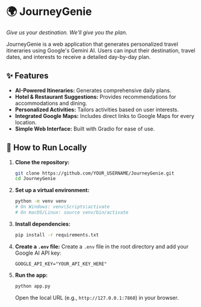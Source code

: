 # 🌍 JourneyGenie

*Give us your destination. We'll give you the plan.*

JourneyGenie is a web application that generates personalized travel itineraries using Google's Gemini AI. Users can input their destination, travel dates, and interests to receive a detailed day-by-day plan.

## ✨ Features

- **AI-Powered Itineraries:** Generates comprehensive daily plans.
- **Hotel & Restaurant Suggestions:** Provides recommendations for accommodations and dining.
- **Personalized Activities:** Tailors activities based on user interests.
- **Integrated Google Maps:** Includes direct links to Google Maps for every location.
- **Simple Web Interface:** Built with Gradio for ease of use.

## 🚀 How to Run Locally

1.  **Clone the repository:**
    ```bash
    git clone https://github.com/YOUR_USERNAME/JourneyGenie.git
    cd JourneyGenie
    ```

2.  **Set up a virtual environment:**
    ```bash
    python -m venv venv
    # On Windows: venv\Scripts\activate
    # On macOS/Linux: source venv/bin/activate
    ```

3.  **Install dependencies:**
    ```bash
    pip install -r requirements.txt
    ```

4.  **Create a `.env` file:**
    Create a `.env` file in the root directory and add your Google AI API key:
    ```
    GOOGLE_API_KEY="YOUR_API_KEY_HERE"
    ```

5.  **Run the app:**
    ```bash
    python app.py
    ```
    Open the local URL (e.g., `http://127.0.0.1:7860`) in your browser.